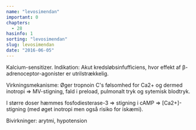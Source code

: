 ```yaml
---
name: "levosimendan"
important: 0
chapters:
  - 28
hasinfo: 1
sorting: "levosimendan"
slug: levosimendan
date: "2016-06-05"
---
```


Kalcium-sensitizer. Indikation: Akut kredsløbsinfufficiens, hvor effekt af
β-adrenoceptor-agonister er utrilstrækkelig.

Virkningsmekanisme: Øger tropnoin C's følsomhed for Ca2+ og dermed inotropi =>
MV-stigning, fald i preload, pulmonalt tryk og sytemisk blodtryk.

I større doser hæmmes fosfodiesterase-3 => stigning i cAMP => [Ca2+]-stigning
(med øget inotropi men også risiko for iskæmi).

Bivirkninger: arytmi, hypotension
